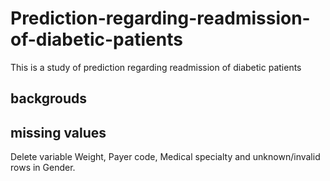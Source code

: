 # Prediction-regarding-readmission-of-diabetic-patients
This is a study of prediction regarding readmission of diabetic patients
## backgrouds

## missing values
Delete variable Weight, Payer code, Medical specialty and unknown/invalid rows in Gender.
